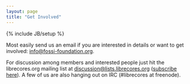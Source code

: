 ```yaml
---
layout: page
title: "Get Involved"
---
```

{% include JB/setup %}

Most easily send us an email if you are interested in details or want
to get involved: <a
href="mailto:info@fossi-foundation.org">info@fossi-foundation.org</a>.

For discussion among members and interested people just hit the
librecores.org mailing list at <a
href="mailto:discussion@lists.librecores.org">discussion@lists.librecores.org</a>
(<a href="https://lists.librecores.org/listinfo/discussion">subscribe
here</a>). A few of us are also hanging out on IRC (#librecores at
freenode).

